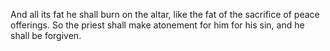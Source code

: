 And all its fat he shall burn on the altar, like the fat of the sacrifice of peace offerings. So the priest shall make atonement for him for his sin, and he shall be forgiven.
